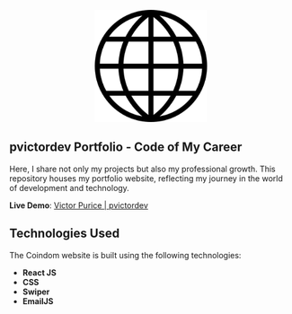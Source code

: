 <!-- # pvictordev portfolio
## Code of My Career: Here, I share not only my projects but also my professional growth. This repository houses my portfolio website, reflecting my journey in the world of development and technology.
### Here i implemented Back-End using EmailJS service, also i used Swiper React Components.
Deploy: https://pvictordev.netlify.app/ -->


<p align="center">
  <img width="200" height="200" src="https://github.com/pvictordev/pvictordev-portfolio/blob/main/src/assets/logo.png">
</p>

## pvictordev Portfolio - Code of My Career

Here, I share not only my projects but also my professional growth. This repository houses my portfolio website, reflecting my journey in the world of development and technology.

**Live Demo**: [Victor Purice | pvictordev](https://pvictordev.netlify.app/)

## Technologies Used
The Coindom website is built using the following technologies:
- **React JS**
- **CSS**
- **Swiper**
- **EmailJS**


<!-- ## Features
Altcoinx offers the following features:

1. **Real-Time Data**: Altcoinx connects to the Coingecko API to provide users with up-to-the-minute information about cryptocurrencies, including the latest prices.

2. **Search Functionality**: Users can easily search for specific cryptocurrencies by name or symbol, making it simple to find the information they need.

3. **Comprehensive Data**: Altcoinx offers a wide range of data, including current and historical prices, market capitalization, trading volume, and more, allowing users to make informed investment decisions.

## How to Use
To run Altcoinx locally or integrate it into your project, follow these steps:

1. Clone this repository:
   ```bash
   git clone https://github.com/pvictordev/altcoinx.git -->



